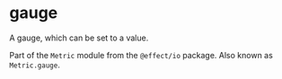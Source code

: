 # gauge

A gauge, which can be set to a value.

Part of the `Metric` module from the `@effect/io` package. Also known as `Metric.gauge`.

